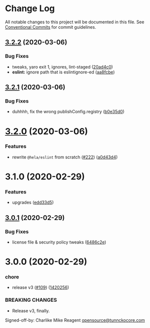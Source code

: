 # Change Log

All notable changes to this project will be documented in this file.
See [Conventional Commits](https://conventionalcommits.org) for commit guidelines.

## [3.2.2](https://github.com/tunnckoCore/hela/compare/@hela/eslint@3.2.1...@hela/eslint@3.2.2) (2020-03-06)


### Bug Fixes

* tweaks, yaro exit 1, ignores, lint-staged ([20ad4c0](https://github.com/tunnckoCore/hela/commit/20ad4c0a549c4bd9971427d29fbc33a9ada83d23))
* **eslint:** ignore path that is eslintignore-ed ([aa8fcbe](https://github.com/tunnckoCore/hela/commit/aa8fcbe4edb54243b6703a6c63ef8baa99c9aa42))





## [3.2.1](https://github.com/tunnckoCore/hela/compare/@hela/eslint@3.2.0...@hela/eslint@3.2.1) (2020-03-06)


### Bug Fixes

* duhhhh, fix the wrong publishConfig.registry ([b0e35d0](https://github.com/tunnckoCore/hela/commit/b0e35d00426c0d1a6e0544989a164c825101ad85))





# [3.2.0](https://github.com/tunnckoCore/hela/compare/@hela/eslint@3.1.0...@hela/eslint@3.2.0) (2020-03-06)


### Features

* rewrite `@hela/eslint` from scratch ([#222](https://github.com/tunnckoCore/hela/issues/222)) ([a0d43d4](https://github.com/tunnckoCore/hela/commit/a0d43d41dfbd0ebe7c5f1aecc86ac6378fdd2139))





# 3.1.0 (2020-02-29)


### Features

* upgrades ([edd33d5](https://github.com/tunnckoCore/hela/commit/edd33d5339b44357be4c6b8c9c1561f181f5cd9a))





## [3.0.1](https://github.com/tunnckoCore/hela/compare/@hela/eslint@3.0.0...@hela/eslint@3.0.1) (2020-02-29)


### Bug Fixes

* license file & security policy tweaks ([6486c2e](https://github.com/tunnckoCore/hela/commit/6486c2ef4acb8eec61d5c589f63598cd2eee5376))





# 3.0.0 (2020-02-29)


### chore

* release v3 ([#109](https://github.com/tunnckoCore/hela/issues/109)) ([1420256](https://github.com/tunnckoCore/hela/commit/142025614ed269be06679582a5754c6dbadc6c93))


### BREAKING CHANGES

* Release v3, finally.

Signed-off-by: Charlike Mike Reagent <opensource@tunnckocore.com>
